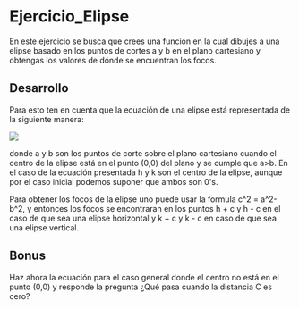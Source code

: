 # Ejercicio_Elipse
En este ejercicio se busca que crees una función en la cual dibujes a una elipse basado en los puntos de cortes a y b en el plano cartesiano y obtengas los valores de dónde se encuentran los focos.
## Desarrollo
Para esto ten en cuenta que la ecuación de una elipse está representada de la siguiente manera:

<img src="https://www.softschools.com/math/calculus/images/finding_the_foci_of_an_ellipse_img_1.png">

donde a y b son los puntos de corte sobre el plano cartesiano cuando el centro de la elipse está en el punto (0,0) del plano y se cumple que a>b. En el caso de la ecuación presentada h y k son el centro de la elipse, aunque por el caso inicial podemos suponer que ambos son 0's.

Para obtener los focos de la elipse uno puede usar la formula c^2 = a^2-b^2, y entonces los focos se encontraran en los puntos h + c y h - c en el caso de que sea una elipse horizontal y k + c y k - c en caso de que sea una elipse vertical. 

## Bonus
Haz ahora la ecuación para el caso general donde el centro no está en el punto (0,0) y responde la pregunta ¿Qué pasa cuando la distancia C es cero?
